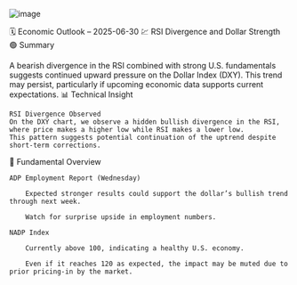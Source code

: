 
![image](https://github.com/user-attachments/assets/60b86c11-f716-4c39-968e-d7ce32890702)

🗓️ Economic Outlook – 2025-06-30
💹 RSI Divergence and Dollar Strength
🟢 Summary

A bearish divergence in the RSI combined with strong U.S. fundamentals suggests continued upward pressure on the Dollar Index (DXY). This trend may persist, particularly if upcoming economic data supports current expectations.
📊 Technical Insight

    RSI Divergence Observed
    On the DXY chart, we observe a hidden bullish divergence in the RSI, where price makes a higher low while RSI makes a lower low.
    This pattern suggests potential continuation of the uptrend despite short-term corrections.

🧮 Fundamental Overview

    ADP Employment Report (Wednesday)

        Expected stronger results could support the dollar’s bullish trend through next week.

        Watch for surprise upside in employment numbers.

    NADP Index

        Currently above 100, indicating a healthy U.S. economy.

        Even if it reaches 120 as expected, the impact may be muted due to prior pricing-in by the market.
